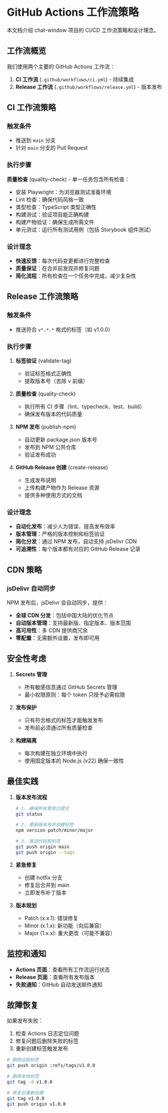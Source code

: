 # GitHub Actions 工作流策略

本文档介绍 chat-window 项目的 CI/CD 工作流策略和设计理念。

## 工作流概览

我们使用两个主要的 GitHub Actions 工作流：

1. **CI 工作流** (`.github/workflows/ci.yml`) - 持续集成
2. **Release 工作流** (`.github/workflows/release.yml`) - 版本发布

## CI 工作流策略

### 触发条件
- 推送到 `main` 分支
- 针对 `main` 分支的 Pull Request

### 执行步骤
**质量检查** (quality-check) - 单一任务包含所有检查：
- 安装 Playwright：为浏览器测试准备环境
- Lint 检查：确保代码风格一致
- 类型检查：TypeScript 类型正确性
- 构建测试：验证项目能正确构建
- 构建产物验证：确保生成所需文件
- 单元测试：运行所有测试用例（包括 Storybook 组件测试）

### 设计理念
- **快速反馈**：每次代码变更都进行完整检查
- **质量保证**：在合并前发现并修复问题
- **简化流程**：所有检查在一个任务中完成，减少复杂性

## Release 工作流策略

### 触发条件
- 推送符合 `v*.*.*` 格式的标签（如 v1.0.0）

### 执行步骤

1. **标签验证** (validate-tag)
   - 验证标签格式正确性
   - 提取版本号（去除 v 前缀）

2. **质量检查** (quality-check)
   - 执行所有 CI 步骤（lint、typecheck、test、build）
   - 确保发布版本的代码质量

3. **NPM 发布** (publish-npm)
   - 自动更新 package.json 版本号
   - 发布到 NPM 公共仓库
   - 验证发布成功

4. **GitHub Release 创建** (create-release)
   - 生成发布说明
   - 上传构建产物作为 Release 资源
   - 提供多种使用方式的文档

### 设计理念
- **自动化发布**：减少人为错误，提高发布效率
- **版本管理**：严格的版本控制和标签验证
- **简化分发**：通过 NPM 发布，自动支持 jsDelivr CDN
- **可追溯性**：每个版本都有对应的 GitHub Release 记录

## CDN 策略

### jsDelivr 自动同步
NPM 发布后，jsDelivr 会自动同步，提供：
- **全球 CDN 分发**：包括中国大陆的优化节点
- **自动版本管理**：支持最新版、指定版本、版本范围
- **高可用性**：多 CDN 提供商冗余
- **零配置**：无需额外设置，发布即可用

## 安全性考虑

1. **Secrets 管理**
   - 所有敏感信息通过 GitHub Secrets 管理
   - 最小权限原则：每个 token 只授予必需权限

2. **发布保护**
   - 只有符合格式的标签才能触发发布
   - 发布前必须通过所有质量检查

3. **构建隔离**
   - 每次构建在独立环境中执行
   - 使用固定版本的 Node.js (v22) 确保一致性

## 最佳实践

1. **版本发布流程**
   ```bash
   # 1. 确保所有更改已提交
   git status
   
   # 2. 更新版本号并创建标签
   npm version patch/minor/major
   
   # 3. 推送代码和标签
   git push origin main
   git push origin --tags
   ```

2. **紧急修复**
   - 创建 hotfix 分支
   - 修复后合并到 main
   - 立即发布补丁版本

3. **版本规划**
   - Patch (x.x.1): 错误修复
   - Minor (x.1.x): 新功能（向后兼容）
   - Major (1.x.x): 重大更改（可能不兼容）

## 监控和通知

- **Actions 页面**：查看所有工作流运行状态
- **Release 页面**：查看所有发布版本
- **失败通知**：GitHub 自动发送邮件通知

## 故障恢复

如果发布失败：
1. 检查 Actions 日志定位问题
2. 修复问题后删除失败的标签
3. 重新创建标签触发发布

```bash
# 删除远程标签
git push origin :refs/tags/v1.0.0

# 删除本地标签
git tag -d v1.0.0

# 修复后重新创建
git tag v1.0.0
git push origin v1.0.0
```
